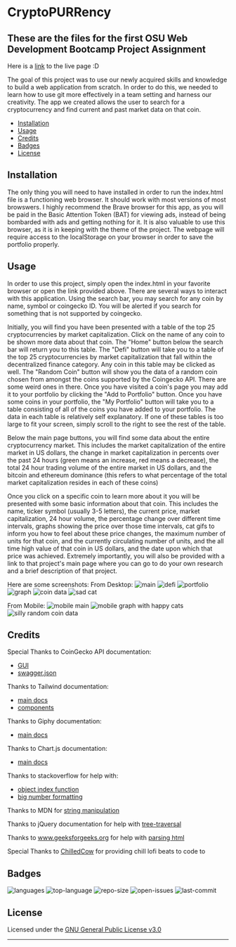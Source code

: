 # CryptoPURRency

## These are the files for the first OSU Web Development Bootcamp Project Assignment

Here is a [link](https://settc.github.io/CryptoPURRency/) to the live page :D

The goal of this project was to use our newly acquired skills and knowledge to build a web application from scratch. In order to do this, we needed to learn how to use git more effectively in a team setting and harness our creativity. The app we created allows the user to search for a cryptocurrency and find current and past market data on that coin.

* [Installation](#installation)
* [Usage](#usage)
* [Credits](#credits)
* [Badges](#badges)
* [License](#license)

## Installation

The only thing you will need to have installed in order to run the index.html file is a functioning web browser. It should work with most versions of most browswers. I highly recommend the Brave browser for this app, as you will be paid in the Basic Attention Token (BAT) for viewing ads, instead of being bombarded with ads and getting nothing for it. It is also valuable to use this browser, as it is in keeping with the theme of the project. The webpage will require access to the localStorage on your browser in order to save the portfolio properly.

## Usage 

In order to use this project, simply open the index.html in your favorite browser or open the link provided above. There are several ways to interact with this application. Using the search bar, you may search for any coin by name, symbol or coingecko ID. You will be alerted if you search for something that is not supported by coingecko.

Initially, you will find you have been presented with a table of the top 25 cryptocurrencies by market capitalization. Click on the name of any coin to be shown more data about that coin. The "Home" button below the search bar will return you to this table. The "Defi" button will take you to a table of the top 25 cryptocurrencies by market capitalization that fall within the decentralized finance category. Any coin in this table may be clicked as well. The "Random Coin" button will show you the data of a random coin chosen from amongst the coins supported by the Coingecko API. There are some weird ones in there. Once you have visited a coin's page you may add it to your portfolio by clicking the "Add to Portfolio" button. Once you have some coins in your portfolio, the "My Portfolio" button will take you to a table consisting of all of the coins you have added to your portfolio. The data in each table is relatively self explanatory.
If one of these tables is too large to fit your screen, simply scroll to the right to see the rest of the table.

Below the main page buttons, you will find some data about the entire cryptocurrency market. This includes the market capitalization of the entire market in US dollars, the change in market capitalization in percents over the past 24 hours (green means an increase, red means a decrease), the total 24 hour trading volume of the entire market in US dollars, and the bitcoin and ethereum dominance (this refers to what percentage of the total market capitalization resides in each of these coins)

Once you click on a specific coin to learn more about it you will be presented with some basic information about that coin. This includes the name, ticker symbol (usually 3-5 letters), the current price, market capitalization, 24 hour volume, the percentage change over different time intervals, graphs showing the price over those time intervals, cat gifs to inform you how to feel about these price changes, the maximum number of units for that coin, and the currently circulating number of units, and the all time high value of that coin in US dollars, and the date upon which that price was achieved. Extremely importantly, you will also be provided with a link to that project's main page where you can go to do your own research and a brief description of that project. 

Here are some screenshots:
From Desktop:
![main](./assets/images/mainpage.png)
![defi](./assets/images/defi.png)
![portfolio](./assets/images/portfolio.png)
![graph](./assets/images/graph.png)
![coin data](./assets/images/bitcoin.png)
![sad cat](./assets/images/honey.png)

From Mobile:
![mobile main](./assets/images/mobile-main.png)
![mobile graph with happy cats](./assets/images/mobile-graph.png)
![silly random coin data](./assets/images/silly-random-mobile.png)

## Credits

Special Thanks to CoinGecko API documentation:
* [GUI](https://www.coingecko.com/api/documentations/v3#/)
* [swagger.json](https://www.coingecko.com/api/documentations/v3/swagger.json)

Thanks to Tailwind documentation:
* [main docs](https://tailwindcss.com/docs)
* [components](https://tailwindui.com/components)

Thanks to Giphy documentation:
* [main docs](https://developers.giphy.com/docs/api#quick-start-guide)

Thanks to Chart.js documentation:
* [main docs](https://www.chartjs.org/docs/latest/getting-started/)

Thanks to stackoverflow for help with:
* [object index function](https://stackoverflow.com/questions/8668174/indexof-method-in-an-object-array/38516944)
* [big number formatting](https://stackoverflow.com/questions/2901102/how-to-print-a-number-with-commas-as-thousands-separators-in-javascript)

Thanks to MDN for [string manipulation](https://developer.mozilla.org/en-US/docs/Web/JavaScript/Reference/Global_Objects/String/slice)

Thanks to jQuery documentation for help with [tree-traversal](https://api.jquery.com/category/traversing/tree-traversal/)

Thanks to www.geeksforgeeks.org for help with [parsing html](https://www.geeksforgeeks.org/jquery-parsehtml-method/)

Special Thanks to [ChilledCow](https://www.youtube.com/channel/UCSJ4gkVC6NrvII8umztf0Ow) for providing chill lofi beats to code to

## Badges

![languages](https://img.shields.io/github/languages/count/Settc/CryptoPURRency)
![top-language](https://img.shields.io/github/languages/top/Settc/CryptoPURRency)
![repo-size](https://img.shields.io/github/repo-size/Settc/CryptoPURRency)
![open-issues](https://img.shields.io/github/issues-raw/Settc/CryptoPURRency)
![last-commit](https://img.shields.io/github/last-commit/Settc/CryptoPURRency)

## License

Licensed under the [GNU General Public License v3.0](https://choosealicense.com/licenses/gpl-3.0/)

---
